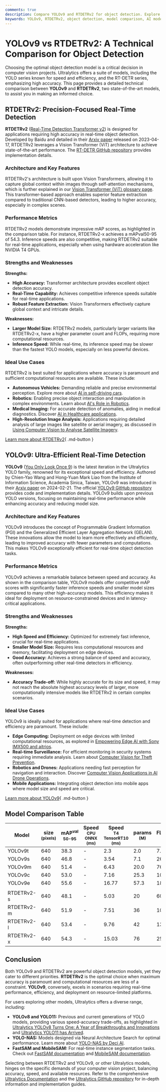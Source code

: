 ```yaml
---
comments: true
description: Compare YOLOv9 and RTDETRv2 for object detection. Explore speed, accuracy, use cases, and architectures to choose the best for your project.
keywords: YOLOv9, RTDETRv2, object detection, model comparison, AI models, computer vision, YOLO, real-time detection, transformers, efficiency
---
```


# YOLOv9 vs RTDETRv2: A Technical Comparison for Object Detection

Choosing the optimal object detection model is a critical decision in computer vision projects. Ultralytics offers a suite of models, including the YOLO series known for speed and efficiency, and the RT-DETR series, emphasizing high accuracy. This page provides a detailed technical comparison between **YOLOv9** and **RTDETRv2**, two state-of-the-art models, to assist you in making an informed choice.

<script async src="https://cdn.jsdelivr.net/npm/chart.js"></script>
<script defer src="../../javascript/benchmark.js"></script>

<canvas id="modelComparisonChart" width="1024" height="400" active-models='["YOLOv9", "RTDETRv2"]'></canvas>

## RTDETRv2: Precision-Focused Real-Time Detection

**RTDETRv2** ([Real-Time Detection Transformer v2](https://docs.ultralytics.com/models/rtdetr/)) is designed for applications requiring high accuracy in real-time object detection. Developed by Baidu and detailed in their [Arxiv paper](https://arxiv.org/abs/2304.08069) released on 2023-04-17, RTDETRv2 leverages a Vision Transformer (ViT) architecture to achieve state-of-the-art performance. The [RT-DETR GitHub repository](https://github.com/lyuwenyu/RT-DETR/tree/main/rtdetrv2_pytorch) provides implementation details.

### Architecture and Key Features

RTDETRv2's architecture is built upon Vision Transformers, allowing it to capture global context within images through self-attention mechanisms, which is further explained in our [Vision Transformer (ViT) glossary page](https://www.ultralytics.com/glossary/vision-transformer-vit). This transformer-based approach enables superior feature extraction compared to traditional CNN-based detectors, leading to higher accuracy, especially in complex scenes.

### Performance Metrics

RTDETRv2 models demonstrate impressive mAP scores, as highlighted in the comparison table. For instance, RTDETRv2-x achieves a mAPval50-95 of 54.3. Inference speeds are also competitive, making RTDETRv2 suitable for real-time applications, especially when using hardware acceleration like NVIDIA T4 GPUs.

### Strengths and Weaknesses

**Strengths:**

- **High Accuracy:** Transformer architecture provides excellent object detection accuracy.
- **Real-Time Capability:** Achieves competitive inference speeds suitable for real-time applications.
- **Robust Feature Extraction:** Vision Transformers effectively capture global context and intricate details.

**Weaknesses:**

- **Larger Model Size:** RTDETRv2 models, particularly larger variants like RTDETRv2-x, have a higher parameter count and FLOPs, requiring more computational resources.
- **Inference Speed:** While real-time, its inference speed may be slower than the fastest YOLO models, especially on less powerful devices.

### Ideal Use Cases

RTDETRv2 is best suited for applications where accuracy is paramount and sufficient computational resources are available. These include:

- **Autonomous Vehicles:** Demanding reliable and precise environmental perception. Explore more about [AI in self-driving cars](https://www.ultralytics.com/solutions/ai-in-automotive).
- **Robotics:** Enabling precise object interaction and manipulation in complex environments. Learn about [AI's Role in Robotics](https://www.ultralytics.com/blog/from-algorithms-to-automation-ais-role-in-robotics).
- **Medical Imaging:** For accurate detection of anomalies, aiding in medical diagnostics. Discover [AI in Healthcare applications](https://www.ultralytics.com/solutions/ai-in-healthcare).
- **High-Resolution Image Analysis:** Applications requiring detailed analysis of large images like satellite or aerial imagery, as discussed in [Using Computer Vision to Analyse Satellite Imagery](https://www.ultralytics.com/blog/using-computer-vision-to-analyse-satellite-imagery).

[Learn more about RTDETRv2](https://docs.ultralytics.com/models/rtdetr/){ .md-button }

## YOLOv9: Ultra-Efficient Real-Time Detection

**YOLOv9** ([You Only Look Once 9](https://docs.ultralytics.com/models/yolov9/)) is the latest iteration in the Ultralytics YOLO family, renowned for its exceptional speed and efficiency. Authored by Chien-Yao Wang and Hong-Yuan Mark Liao from the Institute of Information Science, Academia Sinica, Taiwan, YOLOv9 was introduced in their [Arxiv paper](https://arxiv.org/abs/2402.13616) on 2024-02-21. The official [YOLOv9 GitHub repository](https://github.com/WongKinYiu/yolov9) provides code and implementation details. YOLOv9 builds upon previous YOLO versions, focusing on maintaining real-time performance while enhancing accuracy and reducing model size.

### Architecture and Key Features

YOLOv9 introduces the concept of Programmable Gradient Information (PGI) and the Generalized Efficient Layer Aggregation Network (GELAN). These innovations allow the model to learn more effectively and efficiently, leading to improved accuracy with fewer parameters and computations. This makes YOLOv9 exceptionally efficient for real-time object detection tasks.

### Performance Metrics

YOLOv9 achieves a remarkable balance between speed and accuracy. As shown in the comparison table, YOLOv9 models offer competitive mAP scores with significantly faster inference speeds and smaller model sizes compared to many other high-accuracy models. This efficiency makes it ideal for deployment on resource-constrained devices and in latency-critical applications.

### Strengths and Weaknesses

**Strengths:**

- **High Speed and Efficiency:** Optimized for extremely fast inference, crucial for real-time applications.
- **Smaller Model Size:** Requires less computational resources and memory, facilitating deployment on edge devices.
- **Good Accuracy:** Achieves a strong balance of speed and accuracy, often outperforming other real-time detectors in efficiency.

**Weaknesses:**

- **Accuracy Trade-off:** While highly accurate for its size and speed, it may not reach the absolute highest accuracy levels of larger, more computationally intensive models like RTDETRv2 in certain complex scenarios.

### Ideal Use Cases

YOLOv9 is ideally suited for applications where real-time detection and efficiency are paramount. These include:

- **Edge Computing:** Deployment on edge devices with limited computational resources, as explored in [Empowering Edge AI with Sony IMX500 and aitrios](https://www.ultralytics.com/blog/empowering-edge-ai-with-sony-imx500-and-aitrios).
- **Real-time Surveillance:** For efficient monitoring in security systems requiring immediate analysis. Learn about [Computer Vision for Theft Prevention](https://www.ultralytics.com/blog/computer-vision-for-theft-prevention-enhancing-security).
- **Robotics and Drones:** Applications needing fast perception for navigation and interaction. Discover [Computer Vision Applications in AI Drone Operations](https://www.ultralytics.com/blog/computer-vision-applications-ai-drone-uav-operations).
- **Mobile Applications:** Integrating object detection into mobile apps where model size and speed are critical.

[Learn more about YOLOv9](https://docs.ultralytics.com/models/yolov9/){ .md-button }

## Model Comparison Table

| Model      | size<br><sup>(pixels) | mAP<sup>val<br>50-95 | Speed<br><sup>CPU ONNX<br>(ms) | Speed<br><sup>T4 TensorRT10<br>(ms) | params<br><sup>(M) | FLOPs<br><sup>(B) |
| ---------- | --------------------- | -------------------- | ------------------------------ | ----------------------------------- | ------------------ | ----------------- |
| YOLOv9t    | 640                   | 38.3                 | -                              | 2.3                                 | 2.0                | 7.7               |
| YOLOv9s    | 640                   | 46.8                 | -                              | 3.54                                | 7.1                | 26.4              |
| YOLOv9m    | 640                   | 51.4                 | -                              | 6.43                                | 20.0               | 76.3              |
| YOLOv9c    | 640                   | 53.0                 | -                              | 7.16                                | 25.3               | 102.1             |
| YOLOv9e    | 640                   | 55.6                 | -                              | 16.77                               | 57.3               | 189.0             |
|            |                       |                      |                                |                                     |                    |                   |
| RTDETRv2-s | 640                   | 48.1                 | -                              | 5.03                                | 20                 | 60                |
| RTDETRv2-m | 640                   | 51.9                 | -                              | 7.51                                | 36                 | 100               |
| RTDETRv2-l | 640                   | 53.4                 | -                              | 9.76                                | 42                 | 136               |
| RTDETRv2-x | 640                   | 54.3                 | -                              | 15.03                               | 76                 | 259               |

## Conclusion

Both YOLOv9 and RTDETRv2 are powerful object detection models, yet they cater to different priorities. **RTDETRv2** is the optimal choice when maximum accuracy is paramount and computational resources are less of a constraint. **YOLOv9**, conversely, excels in scenarios requiring real-time performance, efficiency, and deployment on resource-limited platforms.

For users exploring other models, Ultralytics offers a diverse range, including:

- **YOLOv8 and YOLO11:** Previous and current generations of YOLO models, providing various speed-accuracy trade-offs, as highlighted in [Ultralytics YOLOv8 Turns One: A Year of Breakthroughs and Innovations](https://www.ultralytics.com/blog/ultralytics-yolov8-turns-one-a-year-of-breakthroughs-and-innovations) and [Ultralytics YOLO11 has Arrived](https://www.ultralytics.com/blog/ultralytics-yolo11-has-arrived-redefine-whats-possible-in-ai).
- **YOLO-NAS:** Models designed via Neural Architecture Search for optimal performance. Learn more about [YOLO-NAS by Deci AI](https://docs.ultralytics.com/models/yolo-nas/).
- **FastSAM and MobileSAM:** For real-time instance segmentation tasks. Check out [FastSAM documentation](https://docs.ultralytics.com/models/fast-sam/) and [MobileSAM documentation](https://docs.ultralytics.com/models/mobile-sam/).

Selecting between RTDETRv2 and YOLOv9, or other Ultralytics models, hinges on the specific demands of your computer vision project, balancing accuracy, speed, and available resources. Refer to the comprehensive [Ultralytics Documentation](https://docs.ultralytics.com/models/) and the [Ultralytics GitHub repository](https://github.com/ultralytics/ultralytics) for in-depth information and implementation guides.
